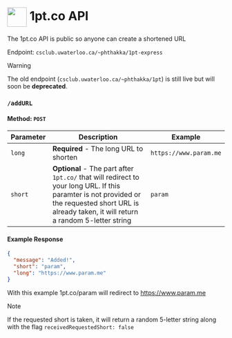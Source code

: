 # <img align="center" width="45" src="https://raw.githubusercontent.com/paramt/1pt/master/resources/favicon/android-chrome-512x512.png"> 1pt.co API

The 1pt.co API is public so anyone can create a shortened URL

Endpoint: `csclub.uwaterloo.ca/~phthakka/1pt-express`

> [!WARNING]
> The old endpoint (`csclub.uwaterloo.ca/~phthakka/1pt`) is still live but will soon be **deprecated**.

### `/addURL`

#### Method: `POST`

| Parameter | Description                                                                                                                                                                                        | Example                |
| --------- | -------------------------------------------------------------------------------------------------------------------------------------------------------------------------------------------------- | ---------------------- |
| `long`    | **Required** - The long URL to shorten                                                                                                                                                             | `https://www.param.me` |
| `short`   | **Optional** - The part after `1pt.co/` that will redirect to your long URL. If this paramter is not provided or the requested short URL is already taken, it will return a random 5-letter string | `param`                |

#### Example Response

```json
{
  "message": "Added!",
  "short": "param",
  "long": "https://www.param.me"
}
```

With this example 1pt.co/param will redirect to https://www.param.me

> [!NOTE]
> If the requested short is taken, it will return a random 5-letter string along with the flag `receivedRequestedShort: false`
